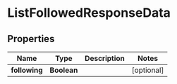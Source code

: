 

# ListFollowedResponseData


## Properties

| Name | Type | Description | Notes |
|------------ | ------------- | ------------- | -------------|
|**following** | **Boolean** |  |  [optional] |



